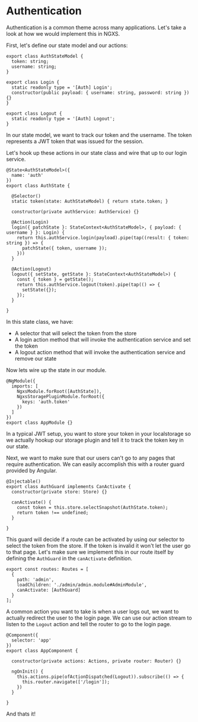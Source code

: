 # Authentication
Authentication is a common theme across many applications. Let's take a look
at how we would implement this in NGXS.

First, let's define our state model and our actions:

```TS
export class AuthStateModel {
  token: string;
  username: string;
}

export class Login {
  static readonly type = '[Auth] Login';
  constructor(public payload: { username: string, password: string }) {}
}

export class Logout {
  static readonly type = '[Auth] Logout';
}
```

In our state model, we want to track our token and the username. The token
represents a JWT token that was issued for the session.

Let's hook up these actions in our state class and wire that up to our login
service.

```TS
@State<AuthStateModel>({
  name: 'auth'
})
export class AuthState {

  @Selector()
  static token(state: AuthStateModel) { return state.token; }

  constructor(private authService: AuthService) {}

  @Action(Login)
  login({ patchState }: StateContext<AuthStateModel>, { payload: { username } }: Login) {
    return this.authService.login(payload).pipe(tap((result: { token: string }) => {
      patchState({ token, username });
    }))
  }

  @Action(Logout)
  logout({ setState, getState }: StateContext<AuthStateModel>) {
    const { token } = getState();
    return this.authService.logout(token).pipe(tap(() => {
      setState({});
    });
  }

}
```

In this state class, we have:

- A selector that will select the token from the store
- A login action method that will invoke the authentication service and set the token
- A logout action method that will invoke the authentication service and remove our state

Now lets wire up the state in our module.

```TS
@NgModule({
  imports: [
    NgxsModule.forRoot([AuthState]),
    NgxsStoragePluginModule.forRoot({
      keys: 'auth.token'
    })
  ]
})
export class AppModule {}
```

In a typical JWT setup, you want to store your token in your localstorage
so we actually hookup our storage plugin and tell it to track the token
key in our state.

Next, we want to make sure that our users can't go to any pages that require authentication.
We can easily accomplish this with a router guard provided by Angular.

```TS
@Injectable()
export class AuthGuard implements CanActivate {
  constructor(private store: Store) {}

  canActivate() {
    const token = this.store.selectSnapshot(AuthState.token);
    return token !== undefined;
  }

}
```

This guard will decide if a route can be activated by using our selector to
select the token from the store. If the token is invalid it won't let the user go to that page.
Let's make sure we implement this in our route itself by defining the `AuthGuard`
in the `canActivate` definition.

```TS
export const routes: Routes = [
  {
    path: 'admin',
    loadChildren: './admin/admin.module#AdminModule',
    canActivate: [AuthGuard]
  }
];
```

A common action you want to take is when a user logs out, we want
to actually redirect the user to the login page. We can use our action
stream to listen to the `Logout` action and tell the router to go to
the login page.

```TS
@Component({
  selector: 'app'
})
export class AppComponent {

  constructor(private actions: Actions, private router: Router) {}

  ngOnInit() {
    this.actions.pipe(ofActionDispatched(Logout)).subscribe(() => {
      this.router.navigate(['/login']);
    })
  }

}
```

And thats it!
